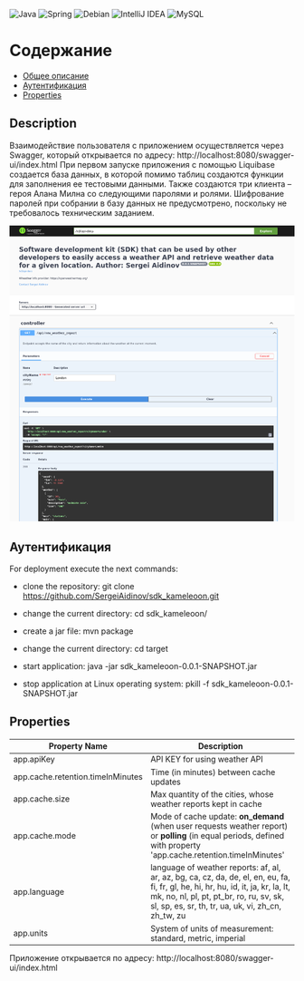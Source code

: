 ![Java](https://img.shields.io/badge/java-%23ED8B00.svg?style=for-the-badge&logo=openjdk&logoColor=white)
![Spring](https://img.shields.io/badge/spring-%236DB33F.svg?style=for-the-badge&logo=spring&logoColor=white)
![Debian](https://img.shields.io/badge/Debian-D70A53?style=for-the-badge&logo=debian&logoColor=white)
![IntelliJ IDEA](https://img.shields.io/badge/IntelliJIDEA-000000.svg?style=for-the-badge&logo=intellij-idea&logoColor=white)
![MySQL](https://img.shields.io/badge/mysql-4479A1.svg?style=for-the-badge&logo=mysql&logoColor=white)

# Содержание
 - [Общее описание](#description) 
 - [Аутентификация](#auth) 
 - [Properties](#properties)

## Description
Взаимодействие пользователя с приложением осуществляется через Swagger, который открывается по адресу: http://localhost:8080/swagger-ui/index.html
При первом запуске приложения с помощью Liquibase создается база данных, в которой помимо таблиц создаются функции для заполнения ее тестовыми данными. 
Также создаются три клиента – героя Алана Милна со следующими паролями и ролями. 
Шифрование паролей при собрании в базу данных не предусмотрено, поскольку не требовалось техническим заданием. 


![Screenshot](https://github.com/SergeiAidinov/images/blob/main/Screenshot.png?raw=true)


## Аутентификация
For deployment execute the next commands: 

- clone the repository: git clone https://github.com/SergeiAidinov/sdk_kameleoon.git

- change the current directory: cd sdk_kameleoon/

- create a jar file: mvn package

- change the current directory: cd target

- start application: java -jar sdk_kameleoon-0.0.1-SNAPSHOT.jar 

- stop application at Linux operating system: pkill -f sdk_kameleoon-0.0.1-SNAPSHOT.jar

## Properties

| Property Name                     | Description                                                                                                                                                                                                                           |
|-----------------------------------|---------------------------------------------------------------------------------------------------------------------------------------------------------------------------------------------------------------------------------------|
| app.apiKey                        | API KEY for using weather API                                                                                                                                                                                                         |
| app.cache.retention.timeInMinutes | Time (in minutes) between cache updates                                                                                                                                                                                               |
| app.cache.size                    | Max quantity of the cities, whose weather reports kept in cache                                                                                                                                                                       |
| app.cache.mode                    | Mode of cache update: <b>on_demand</b> (when user requests weather report) or <b>polling</b> (in equal periods, defined with property 'app.cache.retention.timeInMinutes'                                                             |
| app.language                      | language of weather reports:  af, al, ar, az, bg, ca, cz, da, de, el, en, eu, fa, fi, fr, gl, he, hi, hr, hu, id, it, ja, kr, la, lt, mk, no, nl, pl, pt, pt_br, ro, ru, sv, sk, sl, sp, es, sr, th, tr, ua, uk, vi, zh_cn, zh_tw, zu |
| app.units                         | System of units of measurement: <br/>standard, metric, imperial                                                                                                                                                                       |






Приложение открывается по адресу: http://localhost:8080/swagger-ui/index.html
